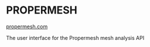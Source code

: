 # PROPERMESH

[propermesh.com](https://propermesh.com)

The user interface for the Propermesh mesh analysis API
